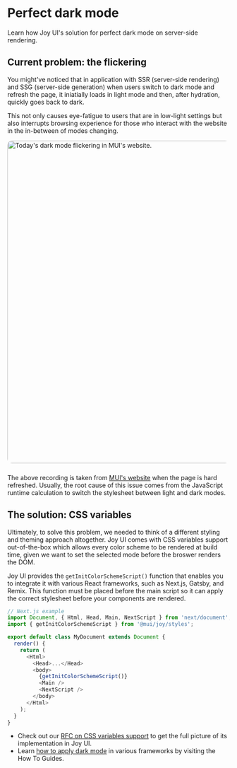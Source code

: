 # Perfect dark mode

<p class="description">Learn how Joy UI's solution for perfect dark mode on server-side rendering.</p>

## Current problem: the flickering

You might've noticed that in application with SSR (server-side rendering) and SSG (server-side generation) when users switch to dark mode and refresh the page, it iniatially loads in light mode and then, after hydration, quickly goes back to dark.

This not only causes eye-fatigue to users that are in low-light settings but also interrupts browsing experience for those who interact with the website in the in-between of modes changing.

<img src="https://media.giphy.com/media/9hvxemkpotSiQGzLo8/giphy.gif" style="border-radius: 10px; display: block; width: 730px; margin-inline: auto; margin-bottom: 24px;" alt="Today's dark mode flickering in MUI's website." />

The above recording is taken from [MUI's website](https://mui.com/) when the page is hard refreshed. Usually, the root cause of this issue comes from the JavaScript runtime calculation to switch the stylesheet between light and dark modes.

## The solution: CSS variables

Ultimately, to solve this problem, we needed to think of a different styling and theming approach altogether. Joy UI comes with CSS variables support out-of-the-box which allows every color scheme to be rendered at build time, given we want to set the selected mode before the broswer renders the DOM.

Joy UI provides the `getInitColorSchemeScript()` function that enables you to integrate it with various React frameworks, such as Next.js, Gatsby, and Remix. This function must be placed before the main script so it can apply the correct stylesheet before your components are rendered.

```js
// Next.js example
import Document, { Html, Head, Main, NextScript } from 'next/document';
import { getInitColorSchemeScript } from '@mui/joy/styles';

export default class MyDocument extends Document {
  render() {
    return (
      <Html>
        <Head>...</Head>
        <body>
          {getInitColorSchemeScript()}
          <Main />
          <NextScript />
        </body>
      </Html>
    );
  }
}
```

- Check out our [RFC on CSS variables support](https://github.com/mui/material-ui/issues/27651) to get the full picture of its implementation in Joy UI.
- Learn [how to apply dark mode](/joy-ui/guides/apply-dark-mode/) in various frameworks by visiting the How To Guides.
